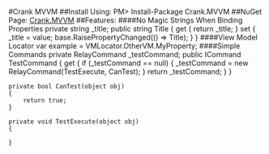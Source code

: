 #Crank MVVM
##Install Using:
    PM> Install-Package Crank.MVVM
##NuGet Page:
[Crank.MVVM](https://www.nuget.org/packages/Crank.MVVM)
##Features:
####No Magic Strings When Binding Properties
    private string _title;
    public string Title
    {
    	get { return _title; }
        set
        {
         	_title = value;
            base.RaisePropertyChanged(() => Title);
        }
    }
####View Model Locator
    var example = VMLocator.OtherVM.MyProperty;
####Simple Commands
    private RelayCommand _testCommand;
    public ICommand TestCommand
    {
        get
        {
            if (_testCommand == null)
            {
                _testCommand = new RelayCommand(TestExecute, CanTest);
            }
            return _testCommand;
        }
    }

    private bool CanTest(object obj)
    {
        return true;
    }

    private void TestExecute(object obj)
    {
         
    }
